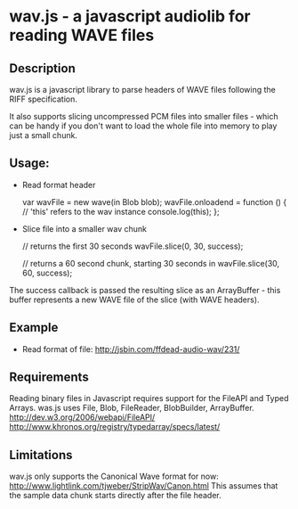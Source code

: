 wav.js - a javascript audiolib for reading WAVE files
======

Description
-----
wav.js is a javascript library to parse headers of WAVE files following the RIFF specification.

It also supports slicing uncompressed PCM files into smaller files - which can be handy if you don't want to load the whole file into memory to play just a small chunk.

Usage:
----

* Read format header

    var wavFile = new wave(in Blob blob);
    wavFile.onloadend = function () {
        // 'this' refers to the wav instance
        console.log(this);
    }; 

* Slice file into a smaller wav chunk

    // returns the first 30 seconds 
    wavFile.slice(0, 30, success); 

    // returns a 60 second chunk, starting 30 seconds in
    wavFile.slice(30, 60, success); 

The success callback is passed the resulting slice as an ArrayBuffer - this buffer represents a new WAVE file of the slice (with WAVE headers).

Example
-----

* Read format of file: http://jsbin.com/ffdead-audio-wav/231/

Requirements
-----
Reading binary files in Javascript requires support for the FileAPI and Typed Arrays. was.js uses File, Blob, FileReader, BlobBuilder, ArrayBuffer. 
http://dev.w3.org/2006/webapi/FileAPI/
http://www.khronos.org/registry/typedarray/specs/latest/

Limitations
-----
wav.js only supports the Canonical Wave format for now: http://www.lightlink.com/tjweber/StripWav/Canon.html
This assumes that the sample data chunk starts directly after the file header.